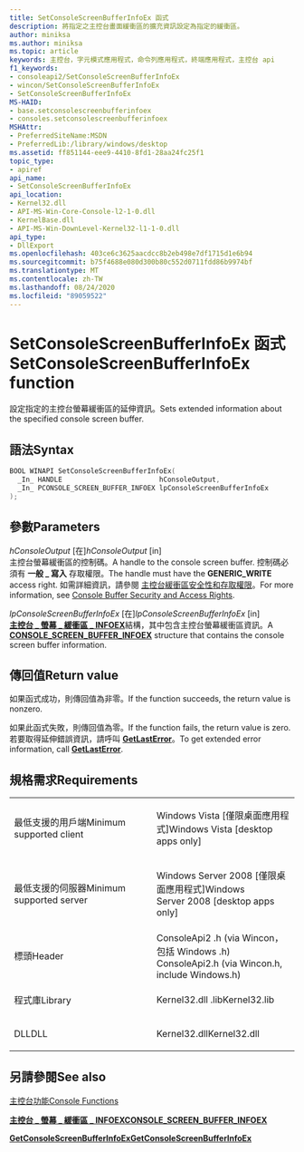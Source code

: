 ```yaml
---
title: SetConsoleScreenBufferInfoEx 函式
description: 將指定之主控台畫面緩衝區的擴充資訊設定為指定的緩衝區。
author: miniksa
ms.author: miniksa
ms.topic: article
keywords: 主控台，字元模式應用程式，命令列應用程式，終端應用程式，主控台 api
f1_keywords:
- consoleapi2/SetConsoleScreenBufferInfoEx
- wincon/SetConsoleScreenBufferInfoEx
- SetConsoleScreenBufferInfoEx
MS-HAID:
- base.setconsolescreenbufferinfoex
- consoles.setconsolescreenbufferinfoex
MSHAttr:
- PreferredSiteName:MSDN
- PreferredLib:/library/windows/desktop
ms.assetid: ff851144-eee9-4410-8fd1-28aa24fc25f1
topic_type:
- apiref
api_name:
- SetConsoleScreenBufferInfoEx
api_location:
- Kernel32.dll
- API-MS-Win-Core-Console-l2-1-0.dll
- KernelBase.dll
- API-MS-Win-DownLevel-Kernel32-l1-1-0.dll
api_type:
- DllExport
ms.openlocfilehash: 403ce6c3625aacdcc8b2eb498e7df1715d1e6b94
ms.sourcegitcommit: b75f4688e080d300b80c552d0711fdd86b9974bf
ms.translationtype: MT
ms.contentlocale: zh-TW
ms.lasthandoff: 08/24/2020
ms.locfileid: "89059522"
---
```

# <a name="setconsolescreenbufferinfoex-function"></a><span data-ttu-id="cbbe1-104">SetConsoleScreenBufferInfoEx 函式</span><span class="sxs-lookup"><span data-stu-id="cbbe1-104">SetConsoleScreenBufferInfoEx function</span></span>


<span data-ttu-id="cbbe1-105">設定指定的主控台螢幕緩衝區的延伸資訊。</span><span class="sxs-lookup"><span data-stu-id="cbbe1-105">Sets extended information about the specified console screen buffer.</span></span>

<a name="syntax"></a><span data-ttu-id="cbbe1-106">語法</span><span class="sxs-lookup"><span data-stu-id="cbbe1-106">Syntax</span></span>
------

```C
BOOL WINAPI SetConsoleScreenBufferInfoEx(
  _In_ HANDLE                        hConsoleOutput,
  _In_ PCONSOLE_SCREEN_BUFFER_INFOEX lpConsoleScreenBufferInfoEx
);
```

<a name="parameters"></a><span data-ttu-id="cbbe1-107">參數</span><span class="sxs-lookup"><span data-stu-id="cbbe1-107">Parameters</span></span>
----------

<span data-ttu-id="cbbe1-108">*hConsoleOutput* \[在\]</span><span class="sxs-lookup"><span data-stu-id="cbbe1-108">*hConsoleOutput* \[in\]</span></span>  
<span data-ttu-id="cbbe1-109">主控台螢幕緩衝區的控制碼。</span><span class="sxs-lookup"><span data-stu-id="cbbe1-109">A handle to the console screen buffer.</span></span> <span data-ttu-id="cbbe1-110">控制碼必須有 **一般 \_ 寫入** 存取權限。</span><span class="sxs-lookup"><span data-stu-id="cbbe1-110">The handle must have the **GENERIC\_WRITE** access right.</span></span> <span data-ttu-id="cbbe1-111">如需詳細資訊，請參閱 [主控台緩衝區安全性和存取權限](console-buffer-security-and-access-rights.md)。</span><span class="sxs-lookup"><span data-stu-id="cbbe1-111">For more information, see [Console Buffer Security and Access Rights](console-buffer-security-and-access-rights.md).</span></span>

<span data-ttu-id="cbbe1-112">*lpConsoleScreenBufferInfoEx* \[在\]</span><span class="sxs-lookup"><span data-stu-id="cbbe1-112">*lpConsoleScreenBufferInfoEx* \[in\]</span></span>  
<span data-ttu-id="cbbe1-113">[**主控台 \_ 螢幕 \_ 緩衝區 \_ INFOEX**](console-screen-buffer-infoex.md)結構，其中包含主控台螢幕緩衝區資訊。</span><span class="sxs-lookup"><span data-stu-id="cbbe1-113">A [**CONSOLE\_SCREEN\_BUFFER\_INFOEX**](console-screen-buffer-infoex.md) structure that contains the console screen buffer information.</span></span>

<a name="return-value"></a><span data-ttu-id="cbbe1-114">傳回值</span><span class="sxs-lookup"><span data-stu-id="cbbe1-114">Return value</span></span>
------------

<span data-ttu-id="cbbe1-115">如果函式成功，則傳回值為非零。</span><span class="sxs-lookup"><span data-stu-id="cbbe1-115">If the function succeeds, the return value is nonzero.</span></span>

<span data-ttu-id="cbbe1-116">如果此函式失敗，則傳回值為零。</span><span class="sxs-lookup"><span data-stu-id="cbbe1-116">If the function fails, the return value is zero.</span></span> <span data-ttu-id="cbbe1-117">若要取得延伸錯誤資訊，請呼叫 [**GetLastError**](https://msdn.microsoft.com/library/windows/desktop/ms679360)。</span><span class="sxs-lookup"><span data-stu-id="cbbe1-117">To get extended error information, call [**GetLastError**](https://msdn.microsoft.com/library/windows/desktop/ms679360).</span></span>

<a name="requirements"></a><span data-ttu-id="cbbe1-118">規格需求</span><span class="sxs-lookup"><span data-stu-id="cbbe1-118">Requirements</span></span>
------------

<table>
<colgroup>
<col width="50%" />
<col width="50%" />
</colgroup>
<tbody>
<tr class="odd">
<td><p><span data-ttu-id="cbbe1-119">最低支援的用戶端</span><span class="sxs-lookup"><span data-stu-id="cbbe1-119">Minimum supported client</span></span></p></td>
<td><p><span data-ttu-id="cbbe1-120">Windows Vista [僅限桌面應用程式]</span><span class="sxs-lookup"><span data-stu-id="cbbe1-120">Windows Vista [desktop apps only]</span></span></p></td>
</tr>
<tr class="even">
<td><p><span data-ttu-id="cbbe1-121">最低支援的伺服器</span><span class="sxs-lookup"><span data-stu-id="cbbe1-121">Minimum supported server</span></span></p></td>
<td><p><span data-ttu-id="cbbe1-122">Windows Server 2008 [僅限桌面應用程式]</span><span class="sxs-lookup"><span data-stu-id="cbbe1-122">Windows Server 2008 [desktop apps only]</span></span></p></td>
</tr>
<tr class="odd">
<td><p><span data-ttu-id="cbbe1-123">標頭</span><span class="sxs-lookup"><span data-stu-id="cbbe1-123">Header</span></span></p></td>
<td><span data-ttu-id="cbbe1-124">ConsoleApi2 .h (via Wincon，包括 Windows .h) </span><span class="sxs-lookup"><span data-stu-id="cbbe1-124">ConsoleApi2.h (via Wincon.h, include Windows.h)</span></span></td>
</tr>
<tr class="even">
<td><p><span data-ttu-id="cbbe1-125">程式庫</span><span class="sxs-lookup"><span data-stu-id="cbbe1-125">Library</span></span></p></td>
<td><span data-ttu-id="cbbe1-126">Kernel32.dll .lib</span><span class="sxs-lookup"><span data-stu-id="cbbe1-126">Kernel32.lib</span></span></td>
</tr>
<tr class="odd">
<td><p><span data-ttu-id="cbbe1-127">DLL</span><span class="sxs-lookup"><span data-stu-id="cbbe1-127">DLL</span></span></p></td>
<td><span data-ttu-id="cbbe1-128">Kernel32.dll</span><span class="sxs-lookup"><span data-stu-id="cbbe1-128">Kernel32.dll</span></span></td>
</tr>
<tr class="even">
</tr>
<tr class="odd">
</tr>
<tr class="even">
</tr>
</tbody>
</table>

## <a name="span-idsee_alsospansee-also"></a><span data-ttu-id="cbbe1-129"><span id="see_also"></span>另請參閱</span><span class="sxs-lookup"><span data-stu-id="cbbe1-129"><span id="see_also"></span>See also</span></span>


[<span data-ttu-id="cbbe1-130">主控台功能</span><span class="sxs-lookup"><span data-stu-id="cbbe1-130">Console Functions</span></span>](console-functions.md)

[<span data-ttu-id="cbbe1-131">**主控台 \_ 螢幕 \_ 緩衝區 \_ INFOEX**</span><span class="sxs-lookup"><span data-stu-id="cbbe1-131">**CONSOLE\_SCREEN\_BUFFER\_INFOEX**</span></span>](console-screen-buffer-infoex.md)

[<span data-ttu-id="cbbe1-132">**GetConsoleScreenBufferInfoEx**</span><span class="sxs-lookup"><span data-stu-id="cbbe1-132">**GetConsoleScreenBufferInfoEx**</span></span>](getconsolescreenbufferinfoex.md)

 

 




